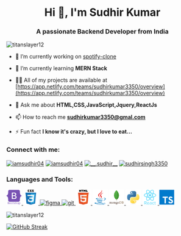 <h1 align="center">Hi 👋, I'm Sudhir Kumar</h1>
<h3 align="center">A passionate Backend Developer from India</h3>

<p align="left"> <img src="https://komarev.com/ghpvc/?username=titanslayer12&label=Profile%20views&color=0e75b6&style=flat" alt="titanslayer12" /> </p>

<!-- <p align="left"> <a href="https://github.com/ryo-ma/github-profile-trophy"><img src="https://github-profile-trophy.vercel.app/?username=titanslayer12" alt="titanslayer12" /></a> </p> -->

- 🔭 I’m currently working on [spotify-clone](https://github.com/titanSlayer12/spotify-clone)

- 🌱 I’m currently learning **MERN Stack**

- 👨‍💻 All of my projects are available at [https://app.netlify.com/teams/sudhirkumar3350/overview](https://app.netlify.com/teams/sudhirkumar3350/overview)

- 💬 Ask me about **HTML,CSS,JavaScript,Jquery,ReactJs**

- 📫 How to reach me **sudhirkumar3350@gmal.com**

- ⚡ Fun fact **I know it's crazy, but I love to eat…**

<h3 align="left">Connect with me:</h3>
<p align="left">
<a href="https://codepen.io/iamsudhir04" target="blank"><img align="center" src="https://raw.githubusercontent.com/rahuldkjain/github-profile-readme-generator/master/src/images/icons/Social/codepen.svg" alt="iamsudhir04" height="30" width="40" /></a>
<a href="https://twitter.com/iamsudhir04" target="blank"><img align="center" src="https://raw.githubusercontent.com/rahuldkjain/github-profile-readme-generator/master/src/images/icons/Social/twitter.svg" alt="iamsudhir04" height="30" width="40" /></a>
<a href="https://instagram.com/__.sudhir__" target="blank"><img align="center" src="https://raw.githubusercontent.com/rahuldkjain/github-profile-readme-generator/master/src/images/icons/Social/instagram.svg" alt="__.sudhir__" height="30" width="40" /></a>
<a href="https://www.hackerrank.com/sudhirsingh3350" target="blank"><img align="center" src="https://raw.githubusercontent.com/rahuldkjain/github-profile-readme-generator/master/src/images/icons/Social/hackerrank.svg" alt="sudhirsingh3350" height="30" width="40" /></a>
</p>

<h3 align="left">Languages and Tools:</h3>
<p align="left"> <a href="https://getbootstrap.com" target="_blank"> <img src="https://raw.githubusercontent.com/devicons/devicon/master/icons/bootstrap/bootstrap-plain-wordmark.svg" alt="bootstrap" width="40" height="40"/> </a> <a href="https://www.w3schools.com/css/" target="_blank"> <img src="https://raw.githubusercontent.com/devicons/devicon/master/icons/css3/css3-original-wordmark.svg" alt="css3" width="40" height="40"/> </a> <a href="https://www.figma.com/" target="_blank"> <img src="https://www.vectorlogo.zone/logos/figma/figma-icon.svg" alt="figma" width="40" height="40"/> </a> <a href="https://git-scm.com/" target="_blank"> <img src="https://www.vectorlogo.zone/logos/git-scm/git-scm-icon.svg" alt="git" width="40" height="40"/> </a> <a href="https://www.w3.org/html/" target="_blank"> <img src="https://raw.githubusercontent.com/devicons/devicon/master/icons/html5/html5-original-wordmark.svg" alt="html5" width="40" height="40"/> </a> <a href="https://www.java.com" target="_blank"> <img src="https://raw.githubusercontent.com/devicons/devicon/master/icons/java/java-original.svg" alt="java" width="40" height="40"/> </a> <a href="https://www.mongodb.com/" target="_blank"> <img src="https://raw.githubusercontent.com/devicons/devicon/master/icons/mongodb/mongodb-original-wordmark.svg" alt="mongodb" width="40" height="40"/> </a> <a href="https://www.python.org" target="_blank"> <img src="https://raw.githubusercontent.com/devicons/devicon/master/icons/python/python-original.svg" alt="python" width="40" height="40"/> </a> <a href="https://reactjs.org/" target="_blank"> <img src="https://raw.githubusercontent.com/devicons/devicon/master/icons/react/react-original-wordmark.svg" alt="react" width="40" height="40"/> </a> <a href="https://www.typescriptlang.org/" target="_blank"> <img src="https://raw.githubusercontent.com/devicons/devicon/master/icons/typescript/typescript-original.svg" alt="typescript" width="40" height="40"/> </a> </p>

<p><img align="center" src="https://github-readme-stats.vercel.app/api/top-langs?username=titanslayer12&show_icons=true&locale=en&layout=compact" alt="titanslayer12" /></p>



[![GitHub Streak](http://github-readme-streak-stats.herokuapp.com?user=titanslayer12&theme=tokyonight&hide_border=true&date_format=M%20j%5B%2C%20Y%5D)](https://git.io/streak-stats)
